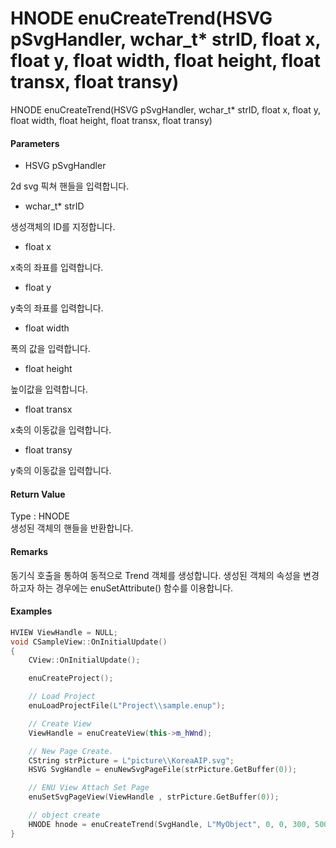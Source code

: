 # HNODE enuCreateTrend\(HSVG pSvgHandler, wchar\_t\* strID, float x, float y, float width, float height, float transx, float transy\)

HNODE enuCreateTrend\(HSVG pSvgHandler, wchar\_t\* strID, float x, float y, float width, float height, float transx, float transy\)

#### Parameters

* HSVG pSvgHandler

2d svg 픽쳐 핸들을 입력합니다.

* wchar\_t\* strID

생성객체의 ID를 지정합니다.

* float x

x축의 좌표를 입력합니다.

* float y

y축의 좌표를 입력합니다.

* float width

폭의 값을 입력합니다.

* float height

높이값을 입력합니다.

* float transx

x축의 이동값을 입력합니다.

* float transy

y축의 이동값을 입력합니다.

#### Return Value

Type : HNODE  
생성된 객체의 핸들을 반환합니다.

#### Remarks

동기식 호출을 통하여 동적으로 Trend 객체를 생성합니다. 생성된 객체의 속성을 변경하고자 하는 경우에는 enuSetAttribute\(\) 함수를 이용합니다.

#### Examples

```cpp
HVIEW ViewHandle = NULL; 
void CSampleView::OnInitialUpdate() 
{ 
    CView::OnInitialUpdate(); 

    enuCreateProject(); 

    // Load Project
    enuLoadProjectFile(L"Project\\sample.enup"); 

    // Create View
    ViewHandle = enuCreateView(this->m_hWnd); 

    // New Page Create. 
    CString strPicture = L"picture\\KoreaAIP.svg"; 
    HSVG SvgHandle = enuNewSvgPageFile(strPicture.GetBuffer(0)); 

    // ENU View Attach Set Page 
    enuSetSvgPageView(ViewHandle , strPicture.GetBuffer(0)); 

    // object create
    HNODE hnode = enuCreateTrend(SvgHandle, L"MyObject", 0, 0, 300, 500, 0, 0);
}
```



